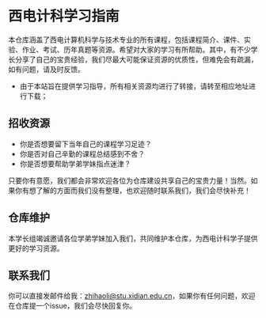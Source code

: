 # 西电计科学习指南

本仓库涵盖了西电计算机科学与技术专业的所有课程，包括课程简介、课件、实验、作业、考试、历年真题等资源。希望对大家的学习有所帮助。其中，有不少学长分享了自己的宝贵经验，我们尽最大可能保证资源的优质性，但难免会有疏漏，如有问题，请及时反馈。

+ 由于本站旨在提供学习指导，所有相关资源均进行了转接，请转至相应地址进行下载；

## 招收资源

+ 你是否想要留下当年自己的课程学习足迹？
+ 你是否对自己辛勤的课程总结感到不舍？
+ 你是否想要帮助学弟学妹指点迷津？

只要你有意愿，我们都会非常欢迎各位为仓库建设共享自己的宝贵力量！当然。如果你有想了解的方面而我们没有整理，也欢迎随时联系我们，我们会尽快补充！

## 仓库维护

本学长组竭诚邀请各位学弟学妹加入我们，共同维护本仓库，为西电计科学子提供更好的学习资源。

## 联系我们
你可以直接发邮件给我：zhihaoli@stu.xidian.edu.cn，如果你有任何问题，欢迎在仓库提一个issue，我们会尽快回复你。


